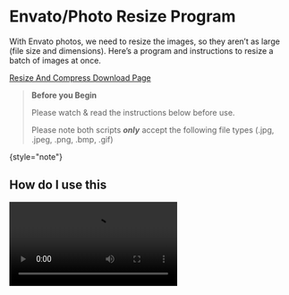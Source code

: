 # Envato/Photo Resize Program

With Envato photos, we need to resize the images, so they aren’t as large (file size and dimensions). Here’s a program and instructions to resize a batch of images at once.

[Resize And Compress Download Page](https://drive.google.com/drive/folders/1_fYmZuWc1M-OGIFMIIkB3pN5j1tXPvEJ)

> **Before you Begin**
>
> Please watch & read the instructions below before use.
> 
> Please note both scripts _**only**_ accept the following file types (.jpg, .jpeg, .png, .bmp, .gif)
>
{style="note"}

## How do I use this

<video mini-player="true" src="https://youtu.be/-EWu6neymDc" preview-src="compress-resize-thumbnail.png"/>

<a href="https://youtu.be/-EWu6neymDc"></a>

## What is this doing?

### The Resizer Script - Best used to make small thumbnails

This script takes some image files (jpg,jpeg,bmp,&gif) from the directory the script is in and resizes them up/down to 500xXXX(whatever to keep the aspect ratio) Its intended purpose is to make big images lower resolution and smaller in visible size.

### The Compressor Script - Best used to save space
This will make large image files (jpg,jpeg,bmp) smaller in file size, not resolution. This is best for images that will need to look good when zooming in. 

> **Warning**
>
> This will make your files jpeg files.
> 
{style="warning"}